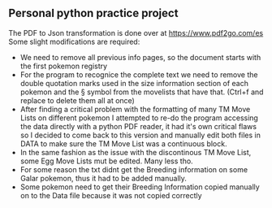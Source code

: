 ## Personal python practice project

The PDF to Json transformation is done over at https://www.pdf2go.com/es
Some slight modifications are required:
* We need to remove all previous info pages, so the document starts with the first pokemon registry
* For the program to recognice the complete text we need to remove the double quotation marks used in the size information section of each pokemon and the § symbol from the movelists that have that. (Ctrl+f and replace to delete them all at once)
* After finding a critical problem with the formatting of many TM Move Lists on different pokemon I attempted to re-do the program accessing the data directly with a python PDF reader, it had it's own critical flaws so I decided to come back to this version and manually edit both files in DATA to make sure the TM Move List was a continuous block.
* In the same fashion as the issue with the discontinous TM Move List, some Egg Move Lists mut be edited. Many less tho.
* For some reason the txt didnt get the Breeding information on some Galar pokemon, thus it had to be added manually.
* Some pokemon need to get their Breeding Information copied manually on to the Data file because it was not copied correctly